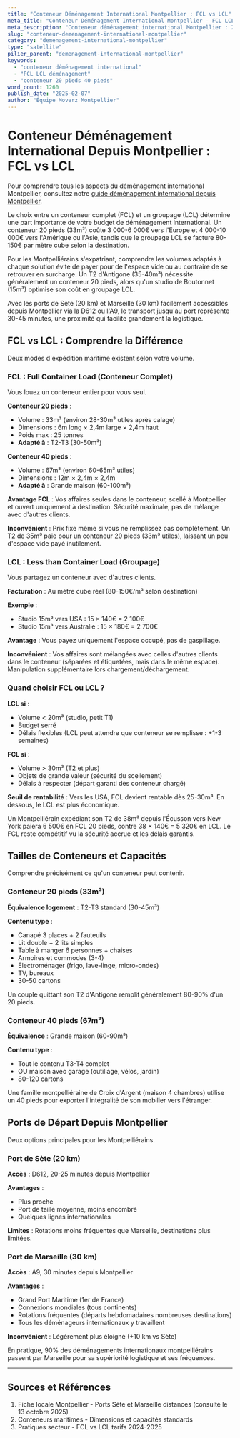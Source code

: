 ```yaml
---
title: "Conteneur Déménagement International Montpellier : FCL vs LCL"
meta_title: "Conteneur Déménagement International Montpellier - FCL LCL"
meta_description: "Conteneur déménagement international Montpellier : 20 pieds 3000-6000€ (33m³), 40 pieds 5000-10000€ (67m³). FCL/LCL, ports Sète/Marseille."
slug: "conteneur-demenagement-international-montpellier"
category: "demenagement-international-montpellier"
type: "satellite"
pilier_parent: "demenagement-international-montpellier"
keywords:
  - "conteneur déménagement international"
  - "FCL LCL déménagement"
  - "conteneur 20 pieds 40 pieds"
word_count: 1260
publish_date: "2025-02-07"
author: "Équipe Moverz Montpellier"
---
```


# Conteneur Déménagement International Depuis Montpellier : FCL vs LCL


Pour comprendre tous les aspects du déménagement international Montpellier, consultez notre [guide déménagement international depuis Montpellier](/blog/demenagement-international-montpellier/demenagement-international-montpellier).


Le choix entre un conteneur complet (FCL) et un groupage (LCL) détermine une part importante de votre budget de déménagement international. Un conteneur 20 pieds (33m³) coûte 3 000-6 000€ vers l'Europe et 4 000-10 000€ vers l'Amérique ou l'Asie, tandis que le groupage LCL se facture 80-150€ par mètre cube selon la destination.

Pour les Montpelliérains s'expatriant, comprendre les volumes adaptés à chaque solution évite de payer pour de l'espace vide ou au contraire de se retrouver en surcharge. Un T2 d'Antigone (35-40m³) nécessite généralement un conteneur 20 pieds, alors qu'un studio de Boutonnet (15m³) optimise son coût en groupage LCL.

Avec les ports de Sète (20 km) et Marseille (30 km) facilement accessibles depuis Montpellier via la D612 ou l'A9, le transport jusqu'au port représente 30-45 minutes, une proximité qui facilite grandement la logistique.

## FCL vs LCL : Comprendre la Différence

Deux modes d'expédition maritime existent selon votre volume.

### FCL : Full Container Load (Conteneur Complet)

Vous louez un conteneur entier pour vous seul.

**Conteneur 20 pieds** :
- Volume : 33m³ (environ 28-30m³ utiles après calage)
- Dimensions : 6m long × 2,4m large × 2,4m haut
- Poids max : 25 tonnes
- **Adapté à** : T2-T3 (30-50m³)

**Conteneur 40 pieds** :
- Volume : 67m³ (environ 60-65m³ utiles)
- Dimensions : 12m × 2,4m × 2,4m
- **Adapté à** : Grande maison (60-100m³)

**Avantage FCL** : Vos affaires seules dans le conteneur, scellé à Montpellier et ouvert uniquement à destination. Sécurité maximale, pas de mélange avec d'autres clients.

**Inconvénient** : Prix fixe même si vous ne remplissez pas complètement. Un T2 de 35m³ paie pour un conteneur 20 pieds (33m³ utiles), laissant un peu d'espace vide payé inutilement.

### LCL : Less than Container Load (Groupage)

Vous partagez un conteneur avec d'autres clients.

**Facturation** : Au mètre cube réel (80-150€/m³ selon destination)

**Exemple** :
- Studio 15m³ vers USA : 15 × 140€ = 2 100€
- Studio 15m³ vers Australie : 15 × 180€ = 2 700€

**Avantage** : Vous payez uniquement l'espace occupé, pas de gaspillage.

**Inconvénient** : Vos affaires sont mélangées avec celles d'autres clients dans le conteneur (séparées et étiquetées, mais dans le même espace). Manipulation supplémentaire lors chargement/déchargement.

### Quand choisir FCL ou LCL ?

**LCL si** :
- Volume < 20m³ (studio, petit T1)
- Budget serré
- Délais flexibles (LCL peut attendre que conteneur se remplisse : +1-3 semaines)

**FCL si** :
- Volume > 30m³ (T2 et plus)
- Objets de grande valeur (sécurité du scellement)
- Délais à respecter (départ garanti dès conteneur chargé)

**Seuil de rentabilité** : Vers les USA, FCL devient rentable dès 25-30m³. En dessous, le LCL est plus économique.

Un Montpelliérain expédiant son T2 de 38m³ depuis l'Écusson vers New York paiera 6 500€ en FCL 20 pieds, contre 38 × 140€ = 5 320€ en LCL. Le FCL reste compétitif vu la sécurité accrue et les délais garantis.

## Tailles de Conteneurs et Capacités

Comprendre précisément ce qu'un conteneur peut contenir.

### Conteneur 20 pieds (33m³)

**Équivalence logement** : T2-T3 standard (30-45m³)

**Contenu type** :
- Canapé 3 places + 2 fauteuils
- Lit double + 2 lits simples
- Table à manger 6 personnes + chaises
- Armoires et commodes (3-4)
- Électroménager (frigo, lave-linge, micro-ondes)
- TV, bureaux
- 30-50 cartons

Un couple quittant son T2 d'Antigone remplit généralement 80-90% d'un 20 pieds.

### Conteneur 40 pieds (67m³)

**Équivalence** : Grande maison (60-90m³)

**Contenu type** :
- Tout le contenu T3-T4 complet
- OU maison avec garage (outillage, vélos, jardin)
- 80-120 cartons

Une famille montpelliéraine de Croix d'Argent (maison 4 chambres) utilise un 40 pieds pour exporter l'intégralité de son mobilier vers l'étranger.

## Ports de Départ Depuis Montpellier

Deux options principales pour les Montpelliérains.

### Port de Sète (20 km)

**Accès** : D612, 20-25 minutes depuis Montpellier

**Avantages** :
- Plus proche
- Port de taille moyenne, moins encombré
- Quelques lignes internationales

**Limites** : Rotations moins fréquentes que Marseille, destinations plus limitées.

### Port de Marseille (30 km)

**Accès** : A9, 30 minutes depuis Montpellier

**Avantages** :
- Grand Port Maritime (1er de France)
- Connexions mondiales (tous continents)
- Rotations fréquentes (départs hebdomadaires nombreuses destinations)
- Tous les déménageurs internationaux y travaillent

**Inconvénient** : Légèrement plus éloigné (+10 km vs Sète)

En pratique, 90% des déménagements internationaux montpelliérains passent par Marseille pour sa supériorité logistique et ses fréquences.

---

## Sources et Références

1. Fiche locale Montpellier - Ports Sète et Marseille distances (consulté le 13 octobre 2025)
2. Conteneurs maritimes - Dimensions et capacités standards
3. Pratiques secteur - FCL vs LCL tarifs 2024-2025

